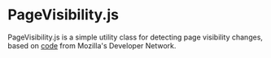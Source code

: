 PageVisibility.js
================

PageVisibility.js is a simple utility class for detecting page visibility changes, based on [code](https://developer.mozilla.org/en-US/docs/DOM/Using_the_Page_Visibility_API) from Mozilla's Developer Network.

